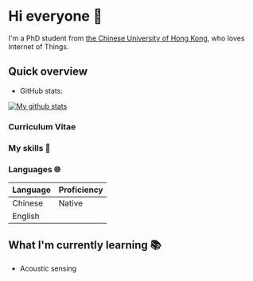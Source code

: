 # Hi everyone :wave:

I'm a PhD student from [the Chinese University of Hong Kong](https://www.cuhk.edu.hk/english/index.html), who loves Internet of Things.

## Quick overview
* GitHub stats:  
<a href="https://github.com/anuraghazra/github-readme-stats">
  <img align="center" src="https://github-readme-stats.anuraghazra1.vercel.app/api?username=lixinghe1999&show_icons=true&line_height=27&include_all_commits=true" alt="My github stats" />
</a>  

### Curriculum Vitae

### My skills 📜

### Languages 🌐

| Language      | Proficiency                                                               |
| ------------- | ------------------------------------------------------------------------- |
| Chinese       | Native                                                                    |
| English       |                                                                           |


## What I'm currently learning 📚

- Acoustic sensing

</details>

<!--
**lixinghe1999/lixinghe1999** is a ✨ _special_ ✨ repository because its `README.md` (this file) appears on your GitHub profile.

Here are some ideas to get you started:

- 🔭 I’m currently working on ...
- 🌱 I’m currently learning ...
- 👯 I’m looking to collaborate on ...
- 🤔 I’m looking for help with ...
- 💬 Ask me about ...
- 📫 How to reach me: ...
- 😄 Pronouns: ...
- ⚡ Fun fact: ...
-->
